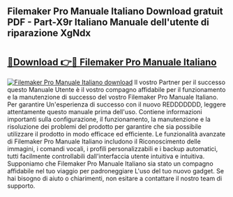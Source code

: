 ## Filemaker Pro Manuale Italiano Download gratuit PDF - Part-X9r Italiano Manuale dell'utente di riparazione XgNdx

# <h2><a href="http://dfaczpf.blite.top/?on=Filemaker+Pro+Manuale+Italiano">🔗Download 👉🔴 Filemaker Pro Manuale Italiano</a></h2>

[![Filemaker Pro Manuale Italiano download](https://i.imgur.com/lujVjoI.png)](http://dfaczpf.blite.top/?on=Filemaker+Pro+Manuale+Italiano)
Il vostro Partner per il successo questo Manuale Utente è il vostro compagno affidabile per il funzionamento e la manutenzione di successo del vostro Filemaker Pro Manuale Italiano. Per garantire Un'esperienza di successo con il nuovo REDDDDDDD, leggere attentamente questo manuale prima dell'uso. Contiene informazioni importanti sulla configurazione, il funzionamento, la manutenzione e la risoluzione dei problemi del prodotto per garantire che sia possibile utilizzare il prodotto in modo efficace ed efficiente. Le funzionalità avanzate di Filemaker Pro Manuale Italiano includono il Riconoscimento delle immagini, i comandi vocali, i profili personalizzabili e i backup automatici, tutti facilmente controllabili dall'interfaccia utente intuitiva e intuitiva. Supponiamo che Filemaker Pro Manuale Italiano sia stato un compagno affidabile nel tuo viaggio per padroneggiare L'uso del tuo nuovo gadget. Se hai bisogno di aiuto o chiarimenti, non esitare a contattare il nostro team di supporto.

